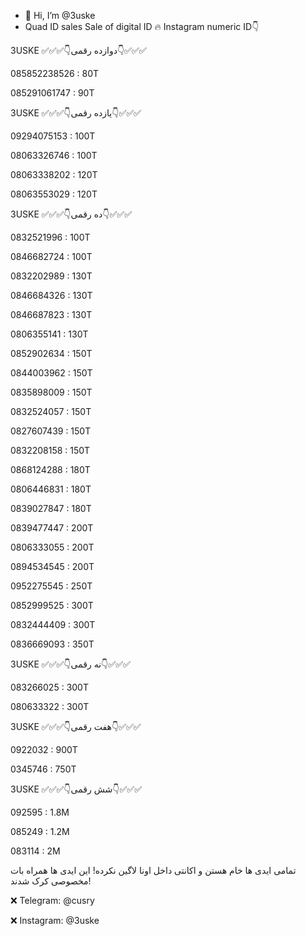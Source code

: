 - 👋 Hi, I’m @3uske
- Quad ID sales
Sale of digital ID 🔥
Instagram numeric ID👇


 3USKE                    ✅✅✅👇دوازده رقمی👇✅✅✅

 085852238526 : 80T
 
 085291061747 : 90T
 
 
 3USKE                    ✅✅✅👇یازده رقمی👇✅✅✅
 
 
 09294075153 : 100T
 
 08063326746 : 100T
 
 08063338202 : 120T
 
 08063553029 : 120T
 
 
 3USKE                    ✅✅✅👇ده رقمی👇✅✅✅
 
 
 0832521996 : 100T
 
 0846682724 : 100T
 
 0832202989 : 130T
 
 0846684326 : 130T
 
 0846687823 : 130T
 
 0806355141 : 130T
 
 0852902634 : 150T
 
 0844003962 : 150T
 
 0835898009 : 150T
 
 0832524057 : 150T
 
 0827607439 : 150T
 
 0832208158 : 150T
 
 0868124288 : 180T
 
 0806446831 : 180T
 
 0839027847 : 180T
 
 0839477447 : 200T
 
 0806333055 : 200T
 
 0894534545 : 200T
 
 0952275545 : 250T
 
 0852999525 : 300T
 
 0832444409 : 300T
 
 0836669093 : 350T
 
 
 3USKE                    ✅✅✅👇نه رقمی👇✅✅✅
 
 
 
 083266025 : 300T
 
 080633322 : 300T


 
 3USKE                    ✅✅✅👇هفت رقمی👇✅✅✅
 
 
 0922032 : 900T
 
 0345746 : 750T
 
 
 3USKE                    ✅✅✅👇شش رقمی👇✅✅✅
 
 
 092595 : 1.8M
 
 085249 : 1.2M
 
 083114 : 2M
 
 
 تمامی ایدی ها خام هستن و اکانتی داخل اونا لاگین نکرده!
 این ایدی ها همراه بات مخصوصی کرک شدند!
 
 
 
 
 ❌ Telegram: @cusry
 
 ❌ Instagram: @3uske
